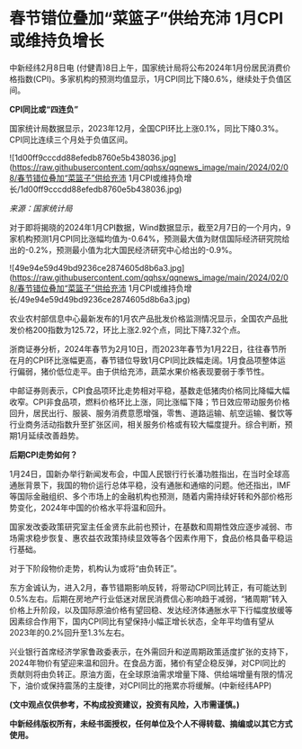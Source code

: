 # 春节错位叠加“菜篮子”供给充沛 1月CPI或维持负增长

中新经纬2月8日电
(付健青)8日上午，国家统计局将公布2024年1月份居民消费价格指数(CPI)。多家机构的预测均值显示，1月CPI同比下降0.6%，继续处于负值区间。

**CPI同比或“四连负”**

国家统计局数据显示，2023年12月，全国CPI环比上涨0.1%，同比下降0.3%。CPI同比连续三个月处于负值区间。

![1d00ff9cccdd88efedb8760e5b438036.jpg](https://raw.githubusercontent.com/qqhsx/qqnews_image/main/2024/02/08/春节错位叠加“菜篮子”供给充沛 1月CPI或维持负增长/1d00ff9cccdd88efedb8760e5b438036.jpg)

 _来源：国家统计局_

对于即将揭晓的2024年1月CPI数据，Wind数据显示，截至2月7日的一个月内，9家机构预测1月CPI同比涨幅均值为-0.64%，预测最大值为财信国际经济研究院给出的-0.2%，预测最小值为北大国民经济研究中心给出的-0.9%。

![49e94e59d49bd9236ce2874605d8b6a3.jpg](https://raw.githubusercontent.com/qqhsx/qqnews_image/main/2024/02/08/春节错位叠加“菜篮子”供给充沛 1月CPI或维持负增长/49e94e59d49bd9236ce2874605d8b6a3.jpg)

农业农村部信息中心最新发布的1月农产品批发价格监测情况显示，全国农产品批发价格200指数为125.72，环比上涨2.92个点，同比下降7.32个点。

浙商证券分析，2024年春节为2月10日，而2023年春节为1月22日，往往春节所在月的CPI环比涨幅更高，春节错位导致1月CPI同比跌幅走阔。1月食品项整体运行偏弱，猪价低位走平。由于供给充沛，蔬菜水果价格表现要弱于季节性。

中邮证券则表示，CPI食品项环比走势相对平稳，基数走低猪肉价格同比降幅大幅收窄。CPI非食品项，燃料价格环比上涨，同比涨幅下降；节日效应带动服务价格回升，居民出行、服装、服务消费意愿增强，零售、道路运输、航空运输、餐饮等行业商务活动指数升至扩张区间，相关服务价格或有较大幅度提升。综合判断，预期1月延续改善趋势。

**后期CPI走势如何？**

1月24日，国新办举行新闻发布会，中国人民银行行长潘功胜指出，在当时全球高通胀背景下，我国的物价运行总体平稳，没有通胀和通缩的问题。他还指出，IMF等国际金融组织、多个市场上的金融机构也预测，随着内需持续好转和外部价格形势变化，2024年中国的价格水平将温和回升。

国家发改委政策研究室主任金贤东此前也预计，在基数和周期性效应逐步减弱、市场需求稳步恢复、惠农益农政策持续显效等各个因素作用下，食品价格具备平稳运行基础。

对于下阶段物价走势，机构认为或将“由负转正”。

东方金诚认为，进入2月，春节错期影响反转，将带动CPI同比转正，有可能达到0.5%左右。后期在房地产行业低迷对居民消费信心影响趋于减弱，“猪周期”转入价格上升阶段，以及国际原油价格有望回稳、发达经济体通胀水平下行幅度放缓等因素综合作用下，国内CPI同比有望保持小幅正增长状态，全年平均值有望从2023年的0.2%回升至1.3%左右。

兴业银行首席经济学家鲁政委表示，在外需回升和逆周期政策适度扩张的支持下，2024年物价有望迎来温和回升。在食品方面，猪价有望企稳反弹，对CPI同比的贡献则将由负转正。原油方面，在全球原油需求增量下降、供给端增量有限的情况下，油价或保持震荡的主旋律，对CPI同比的拖累亦将缓解。(中新经纬APP)

**(文中观点仅供参考，不构成投资建议，投资有风险，入市需谨慎。)**

**中新经纬版权所有，未经书面授权，任何单位及个人不得转载、摘编或以其它方式使用。**

